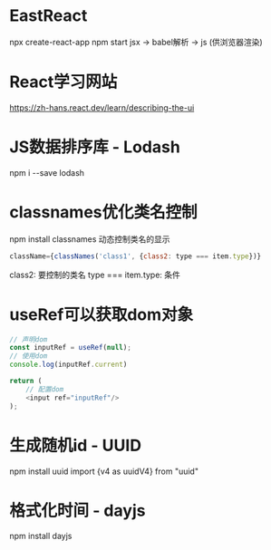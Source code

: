 # EastReact
npx create-react-app <name>
npm start
jsx -> babel解析 -> js (供浏览器渲染)

# React学习网站
https://zh-hans.react.dev/learn/describing-the-ui

# JS数据排序库 - Lodash
npm i --save lodash

# classnames优化类名控制
npm install classnames
动态控制类名的显示
``` javascript
className={classNames('class1', {class2: type === item.type})}
```
class2: 要控制的类名
type === item.type: 条件


# useRef可以获取dom对象
```javascript
// 声明dom
const inputRef = useRef(null);
// 使用dom
console.log(inputRef.current)

return (
    // 配置dom
    <input ref="inputRef"/>
);
```

# 生成随机id - UUID
npm install uuid
import {v4 as uuidV4} from "uuid"

# 格式化时间 - dayjs
npm install dayjs

